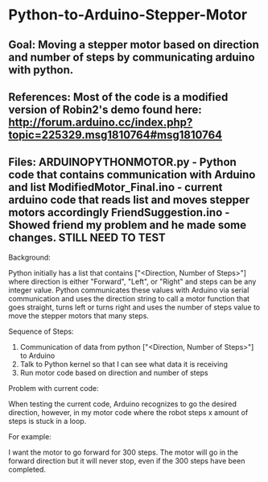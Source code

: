 # Python-to-Arduino-Stepper-Motor

Goal: Moving a stepper motor based on direction and number of steps by
communicating arduino with python.
---------------------------------------------------------------------------------------------

References:
Most of the code is a modified version of Robin2's demo found here:
http://forum.arduino.cc/index.php?topic=225329.msg1810764#msg1810764
---------------------------------------------------------------------------------------------

Files:
ARDUINOPYTHONMOTOR.py - Python code that contains communication with Arduino and list
ModifiedMotor_Final.ino - current arduino code that reads list and moves stepper motors accordingly
FriendSuggestion.ino - Showed friend my problem and he made some changes. STILL NEED TO TEST
---------------------------------------------------------------------------------------------

Background:

Python initially has a list that contains ["<Direction, Number of Steps>"]
where direction is either "Forward", "Left", or "Right" and steps can be any integer value.
Python communicates these values with Arduino via serial communication and uses
the direction string to call a motor function that goes straight, turns left or turns right
and uses the number of steps value to move the stepper motors that many steps.

Sequence of Steps:
1) Communication of data from python ["<Direction, Number of Steps>"] to Arduino
2) Talk to Python kernel so that I can see what data it is receiving
3) Run motor code based on direction and number of steps

Problem with current code:

When testing the current code, Arduino recognizes to go the desired direction,
however, in my motor code where the robot steps x amount of steps is stuck in a loop.

For example:

I want the motor to go forward for 300 steps.
The motor will go in the forward direction but it will never stop, even if the 300 steps have been completed.



